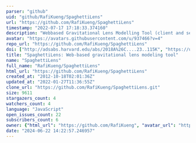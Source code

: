```yaml
---
parser: "github"
uid: "github/RafiKueng/SpaghettiLens"
url: "https://github.com/RafiKueng/SpaghettiLens"
timestamp: "2022-07-17 17:18:33.374160"
description: "Webbased Gravitational Lens Modelling Tool (client and server side)"
avatar: "https://avatars.githubusercontent.com/u/937466?v=4"
repo_url: "https://github.com/RafiKueng/SpaghettiLens"
doi: ["http://adsabs.harvard.edu/abs/2018A%26C....23..115K", "https://ui.adsabs.harvard.edu/abs/2018ascl.soft06010K/abstract"]
title: "SpaghettiLens: Web-based gravitational lens modeling tool"
name: "SpaghettiLens"
full_name: "RafiKueng/SpaghettiLens"
html_url: "https://github.com/RafiKueng/SpaghettiLens"
created_at: "2012-10-18T02:01:36Z"
updated_at: "2022-01-27T11:36:55Z"
clone_url: "https://github.com/RafiKueng/SpaghettiLens.git"
size: 9611
stargazers_count: 4
watchers_count: 4
language: "JavaScript"
open_issues_count: 22
subscribers_count: 6
owner: {"html_url": "https://github.com/RafiKueng", "avatar_url": "https://avatars.githubusercontent.com/u/937466?v=4", "login": "RafiKueng", "type": "User"}
date: "2024-06-22 14:22:57.246957"
---
```

